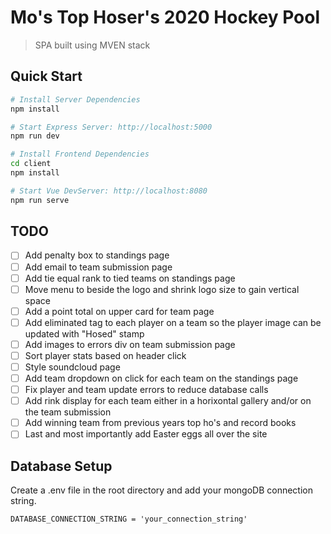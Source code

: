 # Mo's Top Hoser's 2020 Hockey Pool
> SPA built using MVEN stack
## Quick Start

```bash
# Install Server Dependencies
npm install

# Start Express Server: http://localhost:5000
npm run dev

# Install Frontend Dependencies
cd client
npm install 

# Start Vue DevServer: http://localhost:8080
npm run serve
```

## TODO
- [ ] Add penalty box to standings page
- [ ] Add email to team submission page
- [ ] Add tie equal rank to tied teams on standings page
- [ ] Move menu to beside the logo and shrink logo size to gain vertical space
- [ ] Add a point total on upper card for team page
- [ ] Add eliminated tag to each player on a team so the player image can be updated with "Hosed" stamp
- [ ] Add images to errors div on team submission page
- [ ] Sort player stats based on header click
- [ ] Style soundcloud page
- [ ] Add team dropdown on click for each team on the standings page
- [ ] Fix player and team update errors to reduce database calls
- [ ] Add rink display for each team either in a horixontal gallery and/or on the team submission
- [ ] Add winning team from previous years top ho's and record books
- [ ] Last and most importantly add Easter eggs all over the site

## Database Setup
Create a .env file in the root directory and add your mongoDB connection string.
```
DATABASE_CONNECTION_STRING = 'your_connection_string'
```

